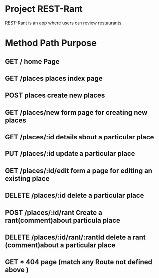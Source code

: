 # Project REST-Rant

REST-Rant is an app where users can review restaurants.

# Method      Path                    Purpose

## GET        /                      home Page

## GET        /places                places index page

## POST      places                  create new places

## GET      /places/new              form page for creating new places

## GET     /places/:id               details about a particular place     

## PUT     /places/:id               update a particular place

## GET     /places/:id/edit          form a page for editing an existing place

## DELETE  /places/:id               delete a particular place

## POST    /places/:id/rant          Create a rant(comment)about particula place

## DELETE  /places/:id/rant/:rantId  delete a rant (comment)about a particular place

## GET     *                         404 page (match any Route not defined above ) 